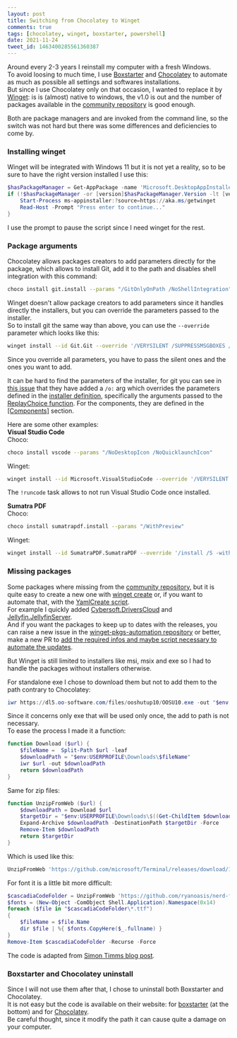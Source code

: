 ```yaml
---
layout: post
title: Switching from Chocolatey to Winget
comments: true
tags: [chocolatey, winget, boxstarter, powershell]
date: 2021-11-24
tweet_id: 1463400285561360387
---
```


Around every 2-3 years I reinstall my computer with a fresh Windows.  
To avoid loosing to much time, I use [Boxstarter](https://boxstarter.org/) and [Chocolatey](https://chocolatey.org/) to automate as much as possible all settings and softwares installations.  
But since I use Chocolatey only on that occasion, I wanted to replace it by [Winget](https://docs.microsoft.com/en-us/windows/package-manager/winget/): is is (almost) native to windows, the v1.0 is out and the number of packages available in the [community repository](https://github.com/microsoft/winget-pkgs) is good enough.

Both are package managers and are invoked from the command line, so the switch was not hard but there was some differences and deficiencies to come by.

### Installing winget
Winget will be integrated with Windows 11 but it is not yet a reality, so to be sure to have the right version installed I use this:
```powershell
$hasPackageManager = Get-AppPackage -name 'Microsoft.DesktopAppInstaller'
if (!$hasPackageManager -or [version]$hasPackageManager.Version -lt [version]"1.10.0.0") {
    Start-Process ms-appinstaller:?source=https://aka.ms/getwinget
    Read-Host -Prompt "Press enter to continue..."
}
```
I use the prompt to pause the script since I need winget for the rest.

### Package arguments

Chocolatey allows packages creators to add parameters directly for the package, which allows to install Git, add it to the path and disables shell integration with this command:

``` bash
choco install git.install --params "/GitOnlyOnPath /NoShellIntegration"
```

Winget doesn't allow package creators to add parameters since it handles directly the installers, but you can override the parameters passed to the installer.  
So to install git the same way than above, you can use the `--override` parameter which looks like this:

``` bash
winget install --id Git.Git --override '/VERYSILENT /SUPPRESSMSGBOXES /NORESTART /NOCANCEL /SP- /LOG /COMPONENTS="assoc,gitlfs" /o:PathOption=Cmd'
```
Since you override all parameters, you have to pass the silent ones and the ones you want to add.

It can be hard to find the parameters of the installer, for git you can see in [this issue](https://github.com/git-for-windows/git/issues/2912) that they have added a `/o:` arg which overrides the parameters defined in the [installer definition](https://github.com/git-for-windows/build-extra/blob/HEAD/installer/install.iss), specifically the arguments passed to the [ReplayChoice function](https://github.com/git-for-windows/build-extra/blob/HEAD/installer/install.iss#L1140). For the components, they are defined in the [[Components]](https://github.com/git-for-windows/build-extra/blob/HEAD/installer/install.iss#L105) section.

Here are some other examples:  
**Visual Studio Code**  
Choco:
``` bash
choco install vscode --params "/NoDesktopIcon /NoQuicklaunchIcon"
```
Winget:
``` bash
winget install --id Microsoft.VisualStudioCode --override '/VERYSILENT /SUPPRESSMSGBOXES /MERGETASKS="!runcode,!desktopicon,!quicklaunchicon"'
```
The `!runcode` task allows to not run Visual Studio Code once installed.

**Sumatra PDF**  
Choco:
``` bash
choco install sumatrapdf.install --params "/WithPreview"
```
Winget:
``` bash
winget install --id SumatraPDF.SumatraPDF --override '/install /S -with-preview'
```

### Missing packages
Some packages where missing from the [community repository](https://github.com/microsoft/winget-pkgs), but it is quite easy to create a new one with [winget create](https://github.com/microsoft/winget-create) or, if you want to automate that, with the [YamlCreate script](https://github.com/microsoft/winget-pkgs#using-the-yamlcreateps1).  
For example I quickly added [Cybersoft.DriversCloud](https://github.com/microsoft/winget-pkgs/pull/34590) and [Jellyfin.JellyfinServer](https://github.com/microsoft/winget-pkgs/pull/34735).  
And if you want the packages to keep up to dates with the releases, you can raise a new issue in the [winget-pkgs-automation repository](https://github.com/vedantmgoyal2009/winget-pkgs-automation) or better, make a new PR to [add the required infos and maybe script necessary to automate the updates](https://github.com/vedantmgoyal2009/winget-pkgs-automation/pull/194).

But Winget is still limited to installers like msi, msix and exe so I had to handle the packages without installers otherwise.

For standalone exe I chose to download them but not to add them to the path contrary to Chocolatey:
``` powershell
iwr https://dl5.oo-software.com/files/ooshutup10/OOSU10.exe -out "$env:USERPROFILE\Downloads\OOSU10.exe"
```
Since it concerns only exe that will be used only once, the add to path is not necessary.  
To ease the process I made it a function:
```powershell
function Download ($url) {
    $fileName =  Split-Path $url -leaf
    $downloadPath = "$env:USERPROFILE\Downloads\$fileName"
    iwr $url -out $downloadPath
    return $downloadPath
}
```

Same for zip files:
``` powershell
function UnzipFromWeb ($url) {
    $downloadPath = Download $url
    $targetDir = "$env:USERPROFILE\Downloads\$((Get-ChildItem $downloadPath).BaseName)"
    Expand-Archive $downloadPath -DestinationPath $targetDir -Force
    Remove-Item $downloadPath
    return $targetDir
}
```
Which is used like this:
```powershell
UnzipFromWeb 'https://github.com/microsoft/Terminal/releases/download/1904.29002/ColorTool.zip'
```

For font it is a little bit more difficult:
```powershell
$cascadiaCodeFolder = UnzipFromWeb 'https://github.com/ryanoasis/nerd-fonts/releases/latest/download/CascadiaCode.zip'
$fonts = (New-Object -ComObject Shell.Application).Namespace(0x14)
foreach ($file in "$cascadiaCodeFolder\*.ttf")
{
    $fileName = $file.Name
    dir $file | %{ $fonts.CopyHere($_.fullname) }
}
Remove-Item $cascadiaCodeFolder -Recurse -Force
```
The code is adapted from [Simon Timms blog post](https://blog.simontimms.com/2021/06/11/installing-fonts/).

### Boxstarter and Chocolatey uninstall
Since I will not use them after that, I chose to uninstall both Boxstarter and Chocolatey.  
It is not easy but the code is available on their website: for [boxstarter](https://boxstarter.org/InstallBoxstarter) (at the bottom) and for [Chocolatey](https://chocolatey.org/docs/uninstallation).  
Be careful thought, since it modify the path it can cause quite a damage on your computer.
